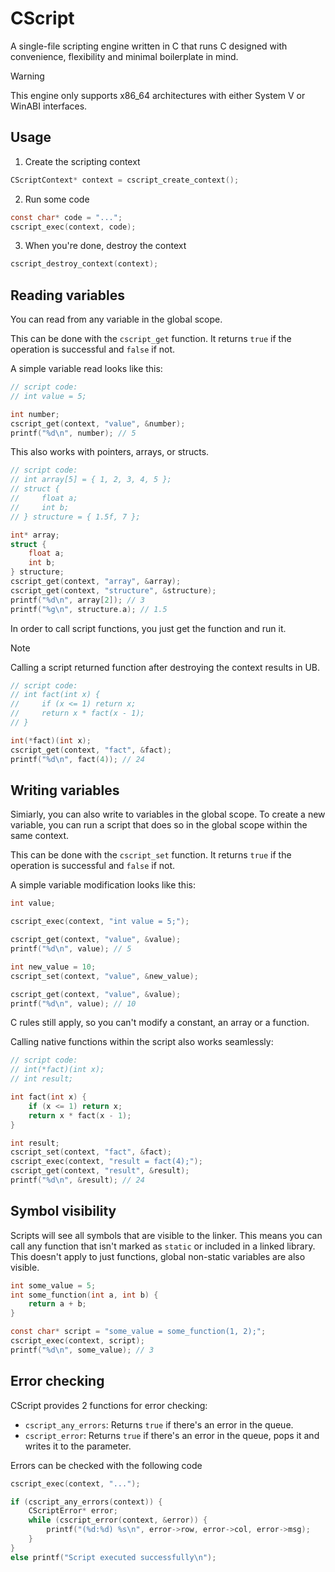 # CScript

A single-file scripting engine written in C that runs C designed with convenience, flexibility and minimal boilerplate in mind.

> [!WARNING]
> This engine only supports x86_64 architectures with either System V or WinABI interfaces.

## Usage

1. Create the scripting context
```c
CScriptContext* context = cscript_create_context();
```
2. Run some code
```c
const char* code = "...";
cscript_exec(context, code);
```
3. When you're done, destroy the context
```c
cscript_destroy_context(context);
```

## Reading variables

You can read from any variable in the global scope.

This can be done with the `cscript_get` function. It returns `true` if the operation is successful and `false` if not.

A simple variable read looks like this:

```c
// script code:
// int value = 5;

int number;
cscript_get(context, "value", &number);
printf("%d\n", number); // 5
```
This also works with pointers, arrays, or structs.
```c
// script code:
// int array[5] = { 1, 2, 3, 4, 5 };
// struct {
//     float a;
//     int b;
// } structure = { 1.5f, 7 };

int* array;
struct {
    float a;
    int b;
} structure;
cscript_get(context, "array", &array);
cscript_get(context, "structure", &structure);
printf("%d\n", array[2]); // 3
printf("%g\n", structure.a); // 1.5
```
In order to call script functions, you just get the function and run it.
> [!NOTE]
> Calling a script returned function after destroying the context results in UB.
```c
// script code:
// int fact(int x) {
//     if (x <= 1) return x;
//     return x * fact(x - 1);
// }

int(*fact)(int x);
cscript_get(context, "fact", &fact);
printf("%d\n", fact(4)); // 24
```

## Writing variables

Simiarly, you can also write to variables in the global scope. To create a new variable, you can run a script that does so in the global scope within the same context.

This can be done with the `cscript_set` function. It returns `true` if the operation is successful and `false` if not.

A simple variable modification looks like this:
```c
int value;

cscript_exec(context, "int value = 5;");

cscript_get(context, "value", &value);
printf("%d\n", value); // 5

int new_value = 10;
cscript_set(context, "value", &new_value);

cscript_get(context, "value", &value);
printf("%d\n", value); // 10
```
C rules still apply, so you can't modify a constant, an array or a function.

Calling native functions within the script also works seamlessly:
```c
// script code:
// int(*fact)(int x);
// int result;

int fact(int x) {
    if (x <= 1) return x;
    return x * fact(x - 1);
}

int result;
cscript_set(context, "fact", &fact);
cscript_exec(context, "result = fact(4);");
cscript_get(context, "result", &result);
printf("%d\n", &result); // 24
```

## Symbol visibility

Scripts will see all symbols that are visible to the linker. This means you can call any function that isn't marked as `static` or included in a linked library. This doesn't apply to just functions, global non-static variables are also visible.
```c
int some_value = 5;
int some_function(int a, int b) {
    return a + b;
}

const char* script = "some_value = some_function(1, 2);";
cscript_exec(context, script);
printf("%d\n", some_value); // 3
```

## Error checking

CScript provides 2 functions for error checking:
* `cscript_any_errors`: Returns `true` if there's an error in the queue.
* `cscript_error`: Returns `true` if there's an error in the queue, pops it and writes it to the parameter.

Errors can be checked with the following code
```c
cscript_exec(context, "...");

if (cscript_any_errors(context)) {
    CScriptError* error;
    while (cscript_error(context, &error)) {
        printf("(%d:%d) %s\n", error->row, error->col, error->msg);
    }
}
else printf("Script executed successfully\n");
```
